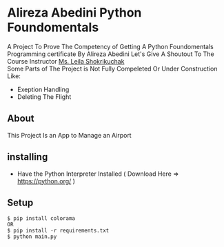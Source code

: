# Alireza Abedini Python Foundomentals

A Project To Prove The Competency of Getting A Python Foundomentals Programming certificate By Alireza Abedini Let's Give A Shoutout To The Course Instructor <a href="https://simi.ir/k_member/%d9%84%db%8c%d9%84%d8%a7-%d8%b4%da%a9%d8%b1%db%8c/">Ms. Leila Shokrikuchak</a> <br>
Some Parts of The Project is Not Fully Compeleted Or Under Construction Like:
- Exeption Handling
- Deleting The Flight
## About
This Project Is an App to Manage an Airport
## installing 
- Have the Python Interpreter Installed
( Download Here => <a href="https://python.org/">https://python.org/</a> )
## Setup
```
$ pip install colorama
OR
$ pip install -r requirements.txt
$ python main.py
```
